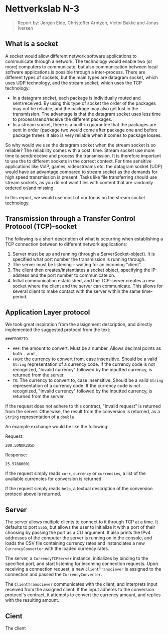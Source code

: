 # Nettverkslab N-3

> Report by: Jørgen Eide, Christoffer Arntzen, Victor Bakke and Jonas Iversen

## What is a socket

A socket would allow different network software applications to communicate
through a network. The technology would enable two (or more) computers to
communicate, but also communication between local software applications is
possible through a inter-process.
There are different types of sockets, but the main types are datagram socket,
which uses UDP technology, and the stream socket, which uses the TCP
technology:

- In a datagram socket, each package is individually routed and sent/received.
  By using this type of socket the order of the packages may not be reliable,
  and the package may also get lost in the transmission. The advantage is that
  the datagram socket uses less time to process/send/receive the different
  packages.
- In a stream socket, there is a built-in guarantee that the packages are sent
  in order (package two would come after package one and before package
  three). It also is very reliable when it comes to package losses.

So why would we use the datagram socket when the stream socket is so reliable?
The reliability comes with a cost: time. Stream socket use more time to
send/receive and process the transmission. It is therefore important to use
the to different sockets in the correct context. For time sensitive
applications like VoIP, games, videostreams etc. the datagram socket (UDP)
would have an advantage compared to stream socket as the demands for high
speed transmission is present. Tasks like file transferring should use stream
sockets, as you do not want files with content that are randomly ordered
or/and missing.

In this report, we would use most of our focus on the stream socket
technology.

## Transmission through a Transfer Control Protocol (TCP)-socket

The following is a short description of what is occurring when establishing a
TCP connection between to different network applications:

1. Server must be up and running (through a ServerSocket-object). It is
  specified what port number the transmission is running through.
1. The server must be listening – waiting for an incoming “client”.
1. The client then creates/instantiates a socket object, specifying the
  IP-address and the port number to communicate on.
1. Initial communication established, and the TCP-server creates a new socket
  where the client and the server can communicate. This allows for several
  client to make contact with the server within the same time-period.

## Application Layer protocol

We took great inspiration from the assignment description, and directly
implemented the suggested protocol from the text:

```text
###FROM2TO
```

- `###`: the amount to convert. Must be a number. Allows decimal points as both
  `.` and `,`.
- `FROM`: the currency to convert from, case insensitive. Should be a valid
  `String` representation of a currency code. If the currency code is not
  recognized, "Invalid currency" followed by the inputted currency, is
  returned from the server.
- `TO`: The currency to convert to, case insensitive. Should be a valid `String`
  representation of a currency code. If the currency code is not recognized,
  "Invalid currency" followed by the inputted currency, is returned from the
  server.

If the request does not adhere to this contract, "Invalid request" is returned
from the server.
Otherwise, the result from the conversion is returned, as a `String`
representation of a `double`

An example exchange would be like the following:

Request:

```text
200.50NOK2USD
```

Response:

```text
25.57880001
```

If the request simply reads `curr`, `currency` or `currencies`, a list of the
available currencies for conversion is returned.

If the request simply reads `help`, a textual description of the conversion
protocol above is returned.

## Server

The server allows multiple clients to connect to it through TCP at a time. It
defaults to port `5555`, but allows the user to initialize it with a port of
their choosing by passing the port as a CLI argument. It also prints the IPv4
addresses of the computer the server is running on in the console, and loads
the CSV file containing currency rates and instanciates a new
`CurrencyConverter` with the loaded currency rates.

The server, a `CurrencyTCPServer` instance, initializes by binding to the
specified port, and start listening for incoming connection requests. Upon
receiving a connection request, a new `ClientTransciever` is assigned to the
connection and passed the `CurrencyConverter`.

The `ClientTransciever` communicates with the client, and interprets input
received from the assigned client. If the input adheres to the conversion
protocol's contract, it attempts to convert the currency amount, and replies
with the resulting amount.

## Cient

The client 

